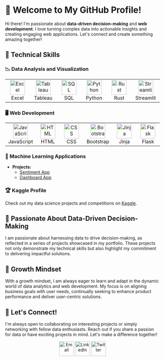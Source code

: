 # 👋 Welcome to My GitHub Profile!

Hi there! I'm passionate about **data-driven decision-making** and **web development**. I love turning complex data into actionable insights and creating engaging web applications. Let's connect and create something amazing together!

## 💼 Technical Skills

### 📉 Data Analysis and Visualization
<table>
  <tr>
    <td align="center" width="96">
      <img src="https://img.icons8.com/color/48/000000/ms-excel.png" width="48" height="48" alt="Excel" />
      <br>Excel
    </td>
    <td align="center" width="96">
      <img src="https://img.icons8.com/color/48/000000/tableau-software.png" width="48" height="48" alt="Tableau" />
      <br>Tableau
    </td>
    <td align="center" width="96">
      <img src="https://img.icons8.com/color/48/000000/sql.png" width="48" height="48" alt="SQL" />
      <br>SQL
    </td>
    <td align="center" width="96">
      <img src="https://img.icons8.com/color/48/000000/python.png" width="48" height="48" alt="Python" />
      <br>Python
    </td>
    <td align="center" width="96">
      <img src="https://img.icons8.com/color/48/000000/rust.png" width="48" height="48" alt="Rust" />
      <br>Rust
    </td>
    <td align="center" width="96">
      <img src="https://img.icons8.com/ios/50/000000/streamlit.png" width="48" height="48" alt="Streamlit" />
      <br>Streamlit
    </td>
  </tr>
</table>

### 🖥 Web Development
<table>
  <tr>
    <td align="center" width="96">
      <img src="https://img.icons8.com/color/48/000000/javascript.png" width="48" height="48" alt="JavaScript" />
      <br>JavaScript
    </td>
    <td align="center" width="96">
      <img src="https://img.icons8.com/color/48/000000/html-5.png" width="48" height="48" alt="HTML" />
      <br>HTML
    </td>
    <td align="center" width="96">
      <img src="https://img.icons8.com/color/48/000000/css3.png" width="48" height="48" alt="CSS" />
      <br>CSS
    </td>
    <td align="center" width="96">
      <img src="https://img.icons8.com/color/48/000000/bootstrap.png" width="48" height="48" alt="Bootstrap" />
      <br>Bootstrap
    </td>
    <td align="center" width="96">
      <img src="https://img.icons8.com/ios/50/000000/jinja.png" width="48" height="48" alt="Jinja" />
      <br>Jinja
    </td>
    <td align="center" width="96">
      <img src="https://th.bing.com/th/id/OIP.OKVQmkFseGlTTHtL6_1vFwAAAA?rs=1&pid=ImgDetMain" width="48" height="48" alt="Flask" />
      <br>Flask
    </td>
  </tr>
</table>

### 🤖 Machine Learning Applications
- **Projects:**
  - [Sentiment App](https://sentimentstream.streamlit.app/)
  - [Dashboard App](https://superstoreappusa.streamlit.app/)

### 🏆 Kaggle Profile
Check out my data science projects and competitions on [Kaggle](https://www.kaggle.com/playfulminds).

## 🚀 Passionate About Data-Driven Decision-Making
I am passionate about harnessing data to drive decision-making, as reflected in a series of projects showcased in my portfolio. These projects not only demonstrate my technical skills but also highlight my commitment to delivering impactful solutions.

## 🌱 Growth Mindset
With a growth mindset, I am always eager to learn and adapt in the dynamic world of data analytics and web development. My focus is on aligning business goals with user needs, continually seeking to enhance product performance and deliver user-centric solutions.

## 🤝 Let's Connect!
I'm always open to collaborating on interesting projects or simply networking with fellow data enthusiasts. Reach out if you share a passion for data or have exciting projects in mind. Let's make a difference together!

<div align="center">
  <a href="mailto:your.email@example.com"><img src="https://img.icons8.com/ios-filled/50/000000/email-open.png" width="48" height="48" alt="Email" /></a>
  <a href="https://linkedin.com/in/yourprofile"><img src="https://img.icons8.com/ios-filled/50/000000/linkedin.png" width="48" height="48" alt="LinkedIn" /></a>
  <a href="https://twitter.com/yourhandle"><img src="https://img.icons8.com/ios-filled/50/000000/twitter.png" width="48" height="48" alt="Twitter" /></a>
</div>


